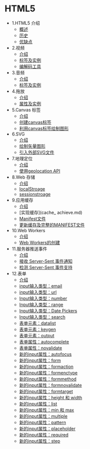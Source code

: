 
# HTML5

* 1.HTML5 介绍 
  * [概述](html5_intro.md)
  * [历史](history.md)
  * [优缺点](advantage.md)
* 2.视频 
  * [介绍](video_intro.md)
  * [标签及实例](video_label.md)
  * [编解码工具](video_ffmpeg.md)
* 3.音频
  * [介绍](audio_intro.md.md)
  * [标签及实例](audio_label.md)
* 4.拖放 
  * [介绍](drag_intro.md)
  * [属性及实例](drag_attribute.md)
* 5.Canvas 标签 
  * [介绍](canvas_intro.md)
  * [创建canvas标签](canvas_create.md)
  * [利用canvas标签绘制图形](canvas_picture.md)
* 6.SVG 
  * [介绍](svg_intro.md)
  * [绘制矢量图形](svg_picture.md)
  * [引入外部SVG文件](svg_out.md)
* 7.地理定位
  * [介绍](geolocation_intro.md)
  * [使用geolocation API](geolocation_api.md)
* 8.Web 存储
  * [介绍](web_intro.md)
  * [localStroage](web_localstroage.md)
  * [sessionstroage](web_sessionstroage.md)
* 9.应用缓存 
  * [介绍](cache_intro.md)
  * [实现缓存](cache_ achieve.md)
  * [Manifest文件](cache_manifest.md)
  * [更新缓存及完整的MANIFEST文件](cache_update.md)
* 10.Web Workers
  * [介绍](web_workers_intro.md)
  * [Web Workers的创建](web_workers_create.md)
* 11.服务器推送事件 
  * [介绍](server_intro.md)
  * [接收 Server-Sent 事件通知](server_receive.md)
  * [检测 Server-Sent 事件支持](server_test.md)
* 12.表单 
  * [介绍](form_intro.md)
  * [input输入类型：email](form_email.md)
  * [input输入类型：url](form_url.md)
  * [Input输入类型：number](form_number.md)
  * [Input输入类型：range](form_range.md)
  * [Input输入类型：Date Pickers](form_date_pickers.md)
  * [Input输入类型：search](form_search.md)
  * [表单元素：datalist](form_datalist.md)
  * [表单元素：keygen](form_keygen.md)
  * [表单元素：output](form_output.md)
  * [表单属性：autocomplete](form_autocomplete.md)
  * [表单属性：novalidate](form_novalidate.md)
  * [新的input属性：autofocus](form_autocomplete.md)
  * [新的input属性：form](form_form.md) 
  * [新的input属性：formaction](form_formaction.md) 
  * [新的input属性：formenctype](form_formenctype.md) 
  * [新的input属性：formmethod](form_formmethod.md) 
  * [新的input属性：formnovalidate](form_formnovalidate.md) 
  * [新的input属性：formtarget](form_formtarget.md) 
  * [新的input属性：height 和 width ](form_height_width.md) 
  * [新的input属性：list](form_list.md) 
  * [新的input属性：min 和 max](form_min_max.md)  
  * [新的input属性：multiple](form_multiple.md) 
  * [新的input属性：pattern](form_pattern.md) 
  * [新的input属性：placeholder](form_placeholder.md)  
  * [新的input属性：required](form_required.md) 
  * [新的input属性：step](form_step.md) 